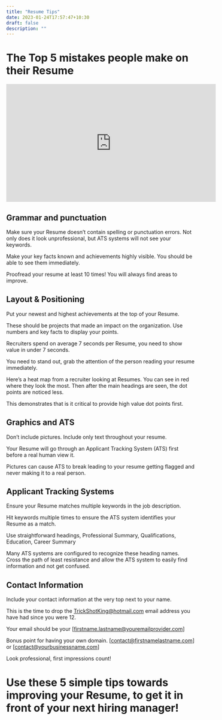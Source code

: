```yaml
---
title: "Resume Tips"
date: 2023-01-24T17:57:47+10:30
draft: false
description: ""
---
```


# The Top 5 mistakes people make on their Resume

<iframe width="560" height="315" src="https://www.youtube.com/embed/JYSWdD37IBI" title="YouTube video player" frameborder="0" allow="accelerometer; autoplay; clipboard-write; encrypted-media; gyroscope; picture-in-picture; web-share" allowfullscreen></iframe>

## Grammar and punctuation 

Make sure your Resume doesn’t contain spelling or punctuation errors.
Not only does it look unprofessional, but ATS systems will not see your keywords.
 
Make your key facts known and achievements highly visible. You should be able to see them immediately.

Proofread your resume at least 10 times! You will always find areas to improve.

## Layout & Positioning

Put your newest and highest achievements at the top of your Resume. 

These should be projects that made an impact on the organization. Use numbers and key facts to display your points.

Recruiters spend on average 7 seconds per Resume, you need to show value in under 7 seconds.

You need to stand out, grab the attention of the person reading your resume immediately.

Here’s a heat map from a recruiter looking at Resumes. You can see in red where they look the most. Then after the main headings are seen, the dot points are noticed less.

This demonstrates that is it critical to provide high value dot points first.

## Graphics and ATS

Don’t include pictures. Include only text throughout your resume.

Your Resume will go through an Applicant Tracking System (ATS) first before a real human view it.

Pictures can cause ATS to break leading to your resume getting flagged and never making it to a real person.

## Applicant Tracking Systems

Ensure your Resume matches multiple keywords in the job description.

Hit keywords multiple times to ensure the ATS system identifies your Resume as a match.

Use straightforward headings, Professional Summary, Qualifications, Education, Career Summary

Many ATS systems are configured to recognize these heading names. Cross the path of least resistance and allow the ATS system to easily find information and not get confused.

## Contact Information

Include your contact information at the very top next to your name.

This is the time to drop the TrickShotKing@hotmail.com email address you have had since you were 12.

Your email should be your [firstname.lastname@youremailprovider.com]

Bonus point for having your own domain.
[contact@firstnamelastname.com] or [contact@yourbusinessname.com]

Look professional, first impressions count!

# Use these 5 simple tips towards improving your Resume, to get it in front of your next hiring manager!